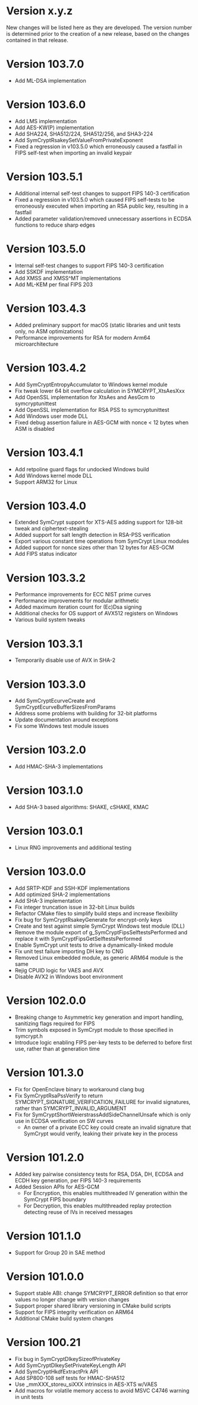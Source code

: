 # Version x.y.z

New changes will be listed here as they are developed. The version number is determined
prior to the creation of a new release, based on the changes contained in that release.

# Version 103.7.0

- Add ML-DSA implementation

# Version 103.6.0

- Add LMS implementation
- Add AES-KW(P) implementation
- Add SHA224, SHA512/224, SHA512/256, and SHA3-224
- Add SymCryptRsakeySetValueFromPrivateExponent
- Fixed a regression in v103.5.0 which erroneously caused a fastfail in FIPS self-test when importing an invalid keypair

# Version 103.5.1

- Additional internal self-test changes to support FIPS 140-3 certification
- Fixed a regression in v103.5.0 which caused FIPS self-tests to be erroneously executed when importing an RSA public key, resulting in a fastfail
- Added parameter validation/removed unnecessary assertions in ECDSA functions to reduce sharp edges

# Version 103.5.0

- Internal self-test changes to support FIPS 140-3 certification
- Add SSKDF implementation
- Add XMSS and XMSS^MT implementations
- Add ML-KEM per final FIPS 203

# Version 103.4.3

- Added preliminary support for macOS (static libraries and unit tests only, no ASM optimizations)
- Performance improvements for RSA for modern Arm64 microarchitecture

# Version 103.4.2

- Add SymCryptEntropyAccumulator to Windows kernel module
- Fix tweak lower 64 bit overflow calculation in SYMCRYPT_XtsAesXxx
- Add OpenSSL implementation for XtsAes and AesGcm to symcryptunittest
- Add OpenSSL implementation for RSA PSS to symcryptunittest
- Add Windows user mode DLL
- Fixed debug assertion failure in AES-GCM with nonce < 12 bytes when ASM is disabled

# Version 103.4.1
- Add retpoline guard flags for undocked Windows build
- Add Windows kernel mode DLL
- Support ARM32 for Linux

# Version 103.4.0

- Extended SymCrypt support for XTS-AES adding support for 128-bit tweak and ciphertext-stealing
- Added support for salt length detection in RSA-PSS verification
- Export various constant time operations from SymCrypt Linux modules
- Added support for nonce sizes other than 12 bytes for AES-GCM
- Add FIPS status indicator

# Version 103.3.2

- Performance improvements for ECC NIST prime curves
- Performance improvements for modular arithmetic
- Added maximum iteration count for (Ec)Dsa signing
- Additional checks for OS support of AVX512 registers on Windows
- Various build system tweaks

# Version 103.3.1

- Temporarily disable use of AVX in SHA-2

# Version 103.3.0

- Add SymCryptEcurveCreate and SymCryptEcurveBufferSizesFromParams
- Address some problems with building for 32-bit platforms
- Update documentation around exceptions
- Fix some Windows test module issues

# Version 103.2.0

- Add HMAC-SHA-3 implementations

# Version 103.1.0

- Add SHA-3 based algorithms: SHAKE, cSHAKE, KMAC

# Version 103.0.1

- Linux RNG improvements and additional testing

# Version 103.0.0

- Add SRTP-KDF and SSH-KDF implementations
- Add optimized SHA-2 implementations
- Add SHA-3 implementation
- Fix integer truncation issue in 32-bit Linux builds
- Refactor CMake files to simplify build steps and increase flexibility
- Fix bug for SymCryptRsakeyGenerate for encrypt-only keys
- Create and test against simple SymCrypt Windows test module (DLL)
- Remove the module export of g_SymCryptFipsSelftestsPerformed and replace it with SymCryptFipsGetSelftestsPerformed
- Enable SymCrypt unit tests to drive a dynamically-linked module
- Fix unit test failure importing DH key to CNG
- Removed Linux embedded module, as generic ARM64 module is the same
- Rejig CPUID logic for VAES and AVX
- Disable AVX2 in Windows boot environment

# Version 102.0.0

- Breaking change to Asymmetric key generation and import handling, sanitizing flags required for FIPS
- Trim symbols exposed in SymCrypt module to those specified in symcrypt.h
- Introduce logic enabling FIPS per-key tests to be deferred to before first use, rather than at generation time

# Version 101.3.0

- Fix for OpenEnclave binary to workaround clang bug
- Fix SymCryptRsaPssVerify to return SYMCRYPT_SIGNATURE_VERIFICATION_FAILURE for invalid signatures, rather than SYMCRYPT_INVALID_ARGUMENT
- Fix for SymCryptShortWeierstrassAddSideChannelUnsafe which is only use in ECDSA verification on SW curves
  - An owner of a private ECC key could create an invalid signature that SymCrypt would verify, leaking their private key in the process

# Version 101.2.0

- Added key pairwise consistency tests for RSA, DSA, DH, ECDSA and ECDH key generation, per FIPS 140-3 requirements
- Added Session APIs for AES-GCM
  - For Encryption, this enables multithreaded IV generation within the SymCrypt FIPS boundary
  - For Decryption, this enables multithreaded replay protection detecting reuse of IVs in received messages

# Version 101.1.0

- Support for Group 20 in SAE method

# Version 101.0.0

- Support stable ABI: change SYMCRYPT_ERROR definition so that error values no longer change with version changes
- Support proper shared library versioning in CMake build scripts
- Support for FIPS integrity verification on ARM64
- Additional CMake build system changes

# Version 100.21

- Fix bug in SymCryptDlkeySizeofPrivateKey
- Add SymCryptDlkeySetPrivateKeyLength API
- Add SymCryptHkdfExtractPrk API
- Add SP800-108 self tests for HMAC-SHA512
- Use _mmXXX_storeu_siXXX intrinsics in AES-XTS w/VAES
- Add macros for volatile memory access to avoid MSVC C4746 warning in unit tests